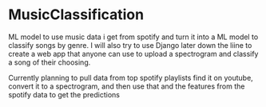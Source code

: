 # MusicClassification
ML model to use music data i get from spotify and turn it into a ML model to classify songs by genre. I will also try to use Django later down the liine to create a web app that anyone can use to upload a spectrogram and classify a song of their choosing.

Currently planning to pull data from top spotify playlists find it on youtube, convert it to a spectrogram, and then use that and the features from the spotify data to get the predictions
